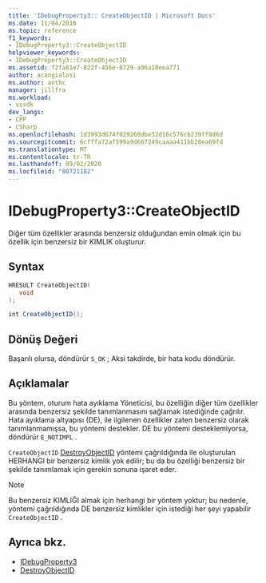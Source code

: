 ```yaml
---
title: 'IDebugProperty3:: CreateObjectID | Microsoft Docs'
ms.date: 11/04/2016
ms.topic: reference
f1_keywords:
- IDebugProperty3::CreateObjectID
helpviewer_keywords:
- IDebugProperty3::CreateObjectID
ms.assetid: f2fa81e7-822f-456e-8729-a96a18eea771
author: acangialosi
ms.author: anthc
manager: jillfra
ms.workload:
- vssdk
dev_langs:
- CPP
- CSharp
ms.openlocfilehash: 1d3993d674f029260dbe32d16c576cb239ff8d6d
ms.sourcegitcommit: 6cfffa72af599a9d667249caaaa411bb28ea69fd
ms.translationtype: MT
ms.contentlocale: tr-TR
ms.lasthandoff: 09/02/2020
ms.locfileid: "80721182"
---
```

# <a name="idebugproperty3createobjectid"></a>IDebugProperty3::CreateObjectID
Diğer tüm özellikler arasında benzersiz olduğundan emin olmak için bu özellik için benzersiz bir KIMLIK oluşturur.

## <a name="syntax"></a>Syntax

```cpp
HRESULT CreateObjectID(
   void
);
```

```csharp
int CreateObjectID();
```

## <a name="return-value"></a>Dönüş Değeri
 Başarılı olursa, döndürür `S_OK` ; Aksi takdirde, bir hata kodu döndürür.

## <a name="remarks"></a>Açıklamalar
 Bu yöntem, oturum hata ayıklama Yöneticisi, bu özelliğin diğer tüm özellikler arasında benzersiz şekilde tanımlanmasını sağlamak istediğinde çağrılır. Hata ayıklama altyapısı (DE), ile ilgilenen özellikler zaten benzersiz olarak tanımlanmamışsa, bu yöntemi destekler. DE bu yöntemi desteklemiyorsa, döndürür `E_NOTIMPL` .

 `CreateObjectID` [DestroyObjectID](../../../extensibility/debugger/reference/idebugproperty3-destroyobjectid.md) yöntemi çağrıldığında ile oluşturulan HERHANGI bir benzersiz kimlik yok edilir; bu da bu özelliği benzersiz bir şekilde tanımlamak için gerekin sonuna işaret eder.

> [!NOTE]
> Bu benzersiz KIMLIĞI almak için herhangi bir yöntem yoktur; bu nedenle, yöntemi çağrıldığında DE benzersiz kimlikler için istediği her şeyi yapabilir `CreateObjectID` .

## <a name="see-also"></a>Ayrıca bkz.
- [IDebugProperty3](../../../extensibility/debugger/reference/idebugproperty3.md)
- [DestroyObjectID](../../../extensibility/debugger/reference/idebugproperty3-destroyobjectid.md)
